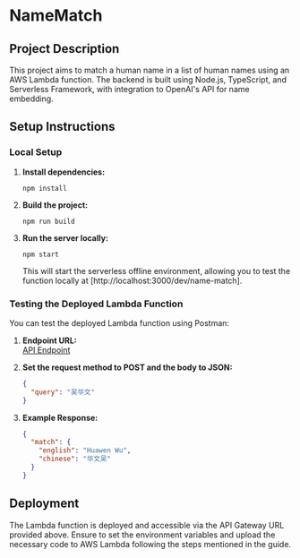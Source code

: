 # NameMatch
## Project Description
This project aims to match a human name in a list of human names using an AWS Lambda function. The backend is built using Node.js, TypeScript, and Serverless Framework, with integration to OpenAI's API for name embedding.

## Setup Instructions

### Local Setup
1. **Install dependencies:** 
    ```
    npm install
    ```
2. **Build the project:**
    ```
    npm run build
    ```
3. **Run the server locally:**
    ```
    npm start
    ```
    This will start the serverless offline environment, allowing you to test the function locally at [http://localhost:3000/dev/name-match].

### Testing the Deployed Lambda Function
You can test the deployed Lambda function using Postman:

1. **Endpoint URL:**  
   [API Endpoint](https://qjzqsux9sh.execute-api.us-east-1.amazonaws.com/default/NameMatchFunction)

2. **Set the request method to POST and the body to JSON:**
    ```json
    {
      "query": "吴华文"
    }
    ```

3. **Example Response:**
    ```json
    {
      "match": {
        "english": "Huawen Wu",
        "chinese": "华文吴"
      }
    }
    ```

## Deployment
The Lambda function is deployed and accessible via the API Gateway URL provided above. Ensure to set the environment variables and upload the necessary code to AWS Lambda following the steps mentioned in the guide.